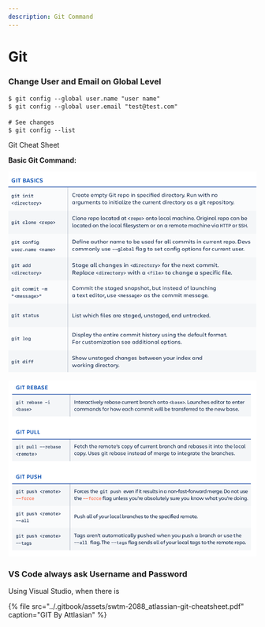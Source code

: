 ```yaml
---
description: Git Command
---
```


# Git

### Change User and Email on Global Level

```text
$ git config --global user.name "user name"  
$ git config --global user.email "test@test.com" 

# See changes
$ git config --list

```

Git Cheat Sheet

**Basic Git Command:**

![](../.gitbook/assets/image.png)

![](../.gitbook/assets/image%20%281%29.png)





### VS Code always ask Username and Password

Using Visual Studio, when there is 

{% file src="../.gitbook/assets/swtm-2088\_atlassian-git-cheatsheet.pdf" caption="GIT By Attlasian" %}



